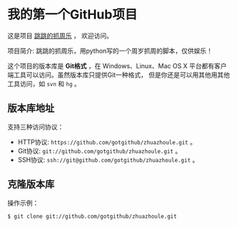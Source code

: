 # 我的第一个GitHub项目

这是项目 [跳跳的抓周乐](https://github.com/gotgithub/zhuazhoule) ，
欢迎访问。

项目简介: 跳跳的抓周乐，用python写的一个周岁抓周的脚本，仅供娱乐！

这个项目的版本库是 **Git格式** ，在 Windows、Linux、Mac OS X
平台都有客户端工具可以访问。虽然版本库只提供Git一种格式，
但是你还是可以用其他用其他工具访问，如 ``svn`` 和 ``hg`` 。

## 版本库地址

支持三种访问协议：

* HTTP协议: `https://github.com/gotgithub/zhuazhoule.git` 。
* Git协议: `git://github.com/gotgithub/zhuazhoule.git` 。
* SSH协议: `ssh://git@github.com/gotgithub/zhuazhoule.git` 。

## 克隆版本库

操作示例：

    $ git clone git://github.com/gotgithub/zhuazhoule.git
